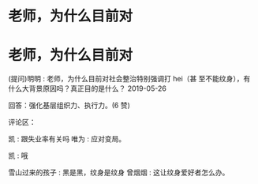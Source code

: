 # 老师，为什么目前对

# 老师，为什么目前对

(提问)明明 : 老师，为什么目前对社会整治特别强调打 hei（甚 至不能纹身），有什么大背景原因吗？真正目的是什么？ 2019-05-26

回答：强化基层组织力、执行力。(6 赞)

评论区：

凯 : 跟失业率有关吗 唯为 : 应对变局。

凯 : 哦

雪山过来的孩子 : 黑是黑，纹身是纹身 曾烟烟 : 这让纹身爱好者怎么办。